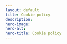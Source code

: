 ```yaml
---
layout: default
title: Cookie policy
description:
hero-image:
hero-alt:
hero-title: Cookie policy
---
```


